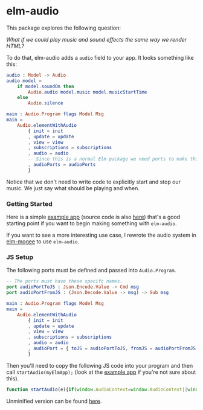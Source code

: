 # elm-audio

This package explores the following question:

*What if we could play music and sound effects the same way we render HTML?*

To do that, elm-audio adds a `audio` field to your app. It looks something like this:
```elm
audio : Model -> Audio
audio model =
    if model.soundOn then
        Audio.audio model.music model.musicStartTime
    else
        Audio.silence

main : Audio.Program flags Model Msg
main = 
    Audio.elementWithAudio
        { init = init
        , update = update
        , view = view
        , subscriptions = subscriptions
        , audio = audio
        -- Since this is a normal Elm package we need ports to make this all work
        , audioPorts = audioPorts
        }
```

Notice that we don't need to write code to explicitly start and stop our music. We just say what should be playing and when.

### Getting Started

Here is a simple [example app](https://ellie-app.com/8BxVChb5fHLa1) (source code is also [here](https://github.com/MartinSStewart/elm-audio/tree/master/example)) that's a good starting point if you want to begin making something with `elm-audio`.

If you want to see a more interesting use case, I rewrote the audio system in [elm-mogee](https://github.com/MartinSStewart/elm-mogee/tree/elm-audio) to use `elm-audio`.


### JS Setup

The following ports must be defined and passed into `Audio.Program`.

```elm
-- The ports must have these specifc names.
port audioPortToJS : Json.Encode.Value -> Cmd msg
port audioPortFromJS : (Json.Decode.Value -> msg) -> Sub msg

main : Audio.Program flags Model Msg
main = 
    Audio.elementWithAudio
        { init = init
        , update = update
        , view = view
        , subscriptions = subscriptions
        , audio = audio
        , audioPort = { toJS = audioPortToJS, fromJS = audioPortFromJS }
        }
```

Then you'll need to copy the following JS code into your program and then call `startAudio(myElmApp);` (look at the [example app](https://github.com/MartinSStewart/elm-audio/blob/master/example/index.html) if you're not sure about this).

```javascript
function startAudio(e){if(window.AudioContext=window.AudioContext||window.webkitAudioContext||!1,window.AudioContext){let u=[],s=new AudioContext,d={},l=528;function o(o,t){let n=new XMLHttpRequest;n.open("GET",o,!0),n.responseType="arraybuffer",n.onerror=function(){e.ports.audioPortFromJS.send({type:0,requestId:t,error:"NetworkError"})},n.onload=function(){s.decodeAudioData(n.response,function(n){let r=u.length,a=o.endsWith(".mp3");u.push({isMp3:a,buffer:n}),e.ports.audioPortFromJS.send({type:1,requestId:t,bufferId:r,durationInSeconds:(n.length-(a?l:0))/n.sampleRate})},function(o){e.ports.audioPortFromJS.send({type:0,requestId:t,error:o.message})})},n.send()}function t(e,o){return(e-o)/1e3+s.currentTime}function n(e,o,t){o?(e.loopStart=t+o.loopStart/1e3,e.loopEnd=t+o.loopEnd/1e3,e.loop=!0):e.loop=!1}function r(e,o){return e.map(e=>{let n=s.createGain();n.gain.setValueAtTime(e[0].volume,0),n.gain.linearRampToValueAtTime(e[0].volume,t(e[0].time,o));for(let r=1;r<e.length;r++){let a=e[r],i=e[r-1],u=t(a.time,o);if(u>=s.currentTime&&i.contextTime<s.currentTime){let e=(s.currentTime-i.contextTime)/(u-i.contextTime)*(a.volume-i.volume)+i.volume;isFinite(e)&&n.gain.setValueAtTime(e,0)}else u>=s.currentTime?n.gain.linearRampToValueAtTime(a.volume,u):n.gain.setValueAtTime(a.volume,0);i={contextTime:u,volume:a.volume}}return n})}function a(e){for(let o=1;o<e.length;o++)e[o-1].connect(e[o])}function i(e,o,i,u,d,m,c,p){let f=e.buffer,b=e.isMp3?l/s.sampleRate:0,T=s.createBufferSource();T.buffer=f,T.playbackRate.value=p,n(T,c,b);let g=r(i,m),A=s.createGain();if(A.gain.setValueAtTime(o,0),a([T,A,...g,s.destination]),u>=m)T.start(t(u,m),b+d/1e3);else{let e=(m-u)/1e3;T.start(0,e+b+d/1e3)}return{sourceNode:T,gainNode:A,volumeAtGainNodes:g}}e.ports.audioPortFromJS.send({type:2,samplesPerSecond:s.sampleRate}),e.ports.audioPortToJS.subscribe(e=>{let t=(new Date).getTime();for(let o=0;o<e.audio.length;o++){let m=e.audio[o];switch(m.action){case"stopSound":{let e=d[m.nodeGroupId];d[m.nodeGroupId]=null,e.nodes.sourceNode.stop(),e.nodes.sourceNode.disconnect(),e.nodes.gainNode.disconnect(),e.nodes.volumeAtGainNodes.map(e=>e.disconnect());break}case"setVolume":d[m.nodeGroupId].nodes.gainNode.gain.setValueAtTime(m.volume,0);break;case"setVolumeAt":{let e=d[m.nodeGroupId];e.nodes.volumeAtGainNodes.map(e=>e.disconnect()),e.nodes.gainNode.disconnect();let o=r(m.volumeAt,t);a([e.nodes.gainNode,...o,s.destination]),e.nodes.volumeAtGainNodes=o;break}case"setLoopConfig":{let e=d[m.nodeGroupId],o=u[e.bufferId].isMp3?l/s.sampleRate:0;n(e.nodes.sourceNode,e.loop,o);break}case"setPlaybackRate":d[m.nodeGroupId].nodes.sourceNode.playbackRate.setValueAtTime(m.playbackRate,0);break;case"startSound":{let e=i(u[m.bufferId],m.volume,m.volumeTimelines,m.startTime,m.startAt,t,m.loop,m.playbackRate);d[m.nodeGroupId]={bufferId:m.bufferId,nodes:e};break}}}for(let t=0;t<e.audioCmds.length;t++)o(e.audioCmds[t].audioUrl,e.audioCmds[t].requestId)})}else console.log("Web audio is not supported in your browser.")}
```
Unminified version can be found [here](https://github.com/MartinSStewart/elm-audio/blob/master/src/audio.js).